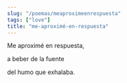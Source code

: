```yaml
---
slug: "/poemas/meaproximeenrespuesta"
tags: ["love"]
title: "me-aproximé-en-respuesta"
---
```

Me aproximé en respuesta,

a beber de la fuente

del humo que exhalaba.